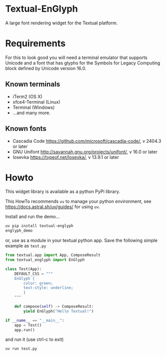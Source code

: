 # Textual-EnGlyph
A large font rendering widget for the Textual platform.

# Requirements
For this to look good you will need a terminal emulator that supports Unicode and a font
that has glyphs for the Symbols for Legacy Computing block defined by Unicode version 16.0. 

## Known terminals
 - iTerm2 (OS X)
 - xfce4-Terminal (Linux)
 - Terminal (Windows)
 - ...and many more.

## Known fonts
 - Cascadia Code https://github.com/microsoft/cascadia-code/, v 2404.3 or later
 - GNU Unifont http://savannah.gnu.org/projects/unifont/, v 16.0 or later 
 - Iosevka https://typeof.net/Iosevka/, v 13.9.1 or later

# Howto
This widget library is available as a python PyPi library. 

This HowTo recommends `uv` to manage your python environment,
see https://docs.astral.sh/uv/guides/ for using `uv`.

Install and run the demo...
```bash
uv pip install textual-englyph
englyph_demo
```
or, use as a module in your textual python app. Save the following simple example as `test.py`
```python
from textual.app import App, ComposeResult
from textual_englyph import EnGlyph

class Test(App):
    DEFAULT_CSS = """
    EnGlyph {
        color: green;
        text-style: underline;
        }
    """

    def compose(self) -> ComposeResult:
        yield EnGlyph("Hello Textual!")

if __name__ == "__main__":
    app = Test()
    app.run()
```
and run it (use ctrl-c to exit)
```bash
uv run test.py
```

